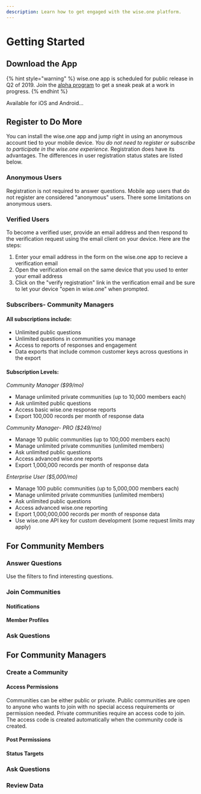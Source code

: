 ```yaml
---
description: Learn how to get engaged with the wise.one platform.
---
```


# Getting Started

## Download the App

{% hint style="warning" %}
wise.one app is scheduled for public release in Q2 of 2019. Join the [alpha program](https://www.wise.one/alpha) to get a sneak peak at a work in progress.
{% endhint %}

Available for iOS and Android...

## Register to Do More

You can install the wise.one app and jump right in using an anonymous account tied to your mobile device. _You do not need to register or subscribe to participate in the wise.one experience._ Registration does have its advantages. The differences in user registration status states are listed below. 

### Anonymous Users

Registration is not required to answer questions. Mobile app users that do not register are considered "anonymous" users. There some limitations on anonymous users.

### Verified Users

To become a verified user, provide an email address and then respond to the verification request using the email client on your device. Here are the steps:

1. Enter your email address in the form on the wise.one app to recieve a verification email
2. Open the verification email on the same device that you used to enter your email address
3. Click on the "verify registration" link in the verification email and be sure to let your device "open in wise.one" when prompted.

### Subscribers- Community Managers

#### All subscriptions include:

* Unlimited public questions
* Unlimited questions in communities you manage
* Access to reports of responses and engagement
* Data exports that include common customer keys across questions in the export

#### Subscription Levels:

_Community Manager \($99/mo\)_

* Manage unlimited private communities \(up to 10,000 members each\)
* Ask unlimited public questions
* Access basic wise.one response reports
* Export 100,000 records per month of response data

_Community Manager- PRO \($249/mo\)_

* Manage 10 public communities \(up to 100,000 members each\) 
* Manage unlimited private communities \(unlimited members\) 
* Ask unlimited public questions
* Access advanced wise.one reports
* Export 1,000,000 records per month of response data

_Enterprise User \($5,000/mo\)_

* Manage 100 public communities \(up to 5,000,000 members each\)
* Manage unlimited private communities \(unlimited members\)
* Ask unlimited public questions
* Access advanced wise.one reporting
* Export 1,000,000,000 records per month of response data
* Use wise.one API key for custom development \(some request limits may apply\)

## For Community Members

### Answer Questions

Use the filters to find interesting questions.

### Join Communities

#### Notifications

#### Member Profiles

### Ask Questions

## For Community Managers

### Create a Community

#### Access Permissions

Communities can be either public or private. Public communities are open to anyone who wants to join with no special access requirements or permission needed. Private communities require an access code to join. The access code is created automatically when the community code is created. 

#### Post Permissions

#### Status Targets

### Ask Questions

### Review Data

